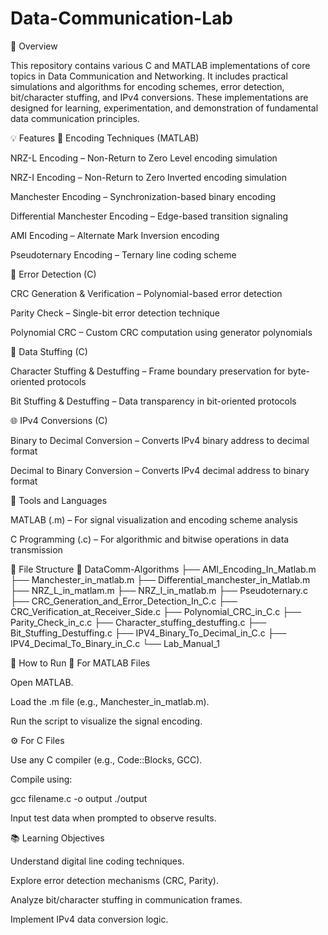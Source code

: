# Data-Communication-Lab


📘 Overview

This repository contains various C and MATLAB implementations of core topics in Data Communication and Networking.
It includes practical simulations and algorithms for encoding schemes, error detection, bit/character stuffing, and IPv4 conversions. These implementations are designed for learning, experimentation, and demonstration of fundamental data communication principles.

💡 Features
🔢 Encoding Techniques (MATLAB)

NRZ-L Encoding – Non-Return to Zero Level encoding simulation

NRZ-I Encoding – Non-Return to Zero Inverted encoding simulation

Manchester Encoding – Synchronization-based binary encoding

Differential Manchester Encoding – Edge-based transition signaling

AMI Encoding – Alternate Mark Inversion encoding

Pseudoternary Encoding – Ternary line coding scheme

🧮 Error Detection (C)

CRC Generation & Verification – Polynomial-based error detection

Parity Check – Single-bit error detection technique

Polynomial CRC – Custom CRC computation using generator polynomials

🧱 Data Stuffing (C)

Character Stuffing & Destuffing – Frame boundary preservation for byte-oriented protocols

Bit Stuffing & Destuffing – Data transparency in bit-oriented protocols

🌐 IPv4 Conversions (C)

Binary to Decimal Conversion – Converts IPv4 binary address to decimal format

Decimal to Binary Conversion – Converts IPv4 decimal address to binary format

🧰 Tools and Languages

MATLAB (.m) – For signal visualization and encoding scheme analysis

C Programming (.c) – For algorithmic and bitwise operations in data transmission

📁 File Structure
📂 DataComm-Algorithms
├── AMI_Encoding_In_Matlab.m
├── Manchester_in_matlab.m
├── Differential_manchester_in_Matlab.m
├── NRZ_L_in_matlam.m
├── NRZ_I_in_matlab.m
├── Pseudoternary.c
├── CRC_Generation_and_Error_Detection_In_C.c
├── CRC_Verification_at_Receiver_Side.c
├── Polynomial_CRC_in_C.c
├── Parity_Check_in_c.c
├── Character_stuffing_destuffing.c
├── Bit_Stuffing_Destuffing.c
├── IPV4_Binary_To_Decimal_in_C.c
├── IPV4_Decimal_To_Binary_in_C.c
└── Lab_Manual_1

🚀 How to Run
🧩 For MATLAB Files

Open MATLAB.

Load the .m file (e.g., Manchester_in_matlab.m).

Run the script to visualize the signal encoding.

⚙️ For C Files

Use any C compiler (e.g., Code::Blocks, GCC).

Compile using:

gcc filename.c -o output
./output


Input test data when prompted to observe results.

📚 Learning Objectives

Understand digital line coding techniques.

Explore error detection mechanisms (CRC, Parity).

Analyze bit/character stuffing in communication frames.

Implement IPv4 data conversion logic.

